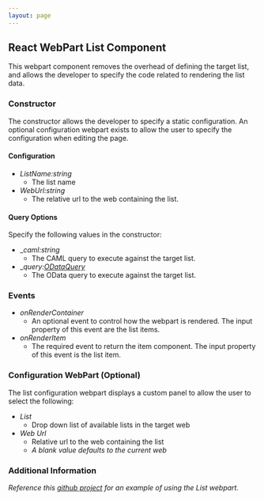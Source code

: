 ```yaml
---
layout: page
---
```


## React WebPart List Component

This webpart component removes the overhead of defining the target list, and allows the developer to specify the code related to rendering the list data.

### Constructor
The constructor allows the developer to specify a static configuration. An optional configuration webpart exists to allow the user to specify the configuration when editing the page.

#### Configuration
* _ListName:string_
    * The list name
* _WebUrl:string_
    * The relative url to the web containing the list.

#### Query Options
Specify the following values in the constructor:
* __caml:string_
    * The CAML query to execute against the target list.
* __query:[ODataQuery](/dev/odata)_
    * The OData query to execute against the target list.

### Events
* _onRenderContainer_
    * An optional event to control how the webpart is rendered. The input property of this event are the list items.
* _onRenderItem_
    * The required event to return the item component. The input property of this event is the list item.

### Configuration WebPart (Optional)
The list configuration webpart displays a custom panel to allow the user to select the following:
* _List_
    * Drop down list of available lists in the target web
* _Web Url_
    * Relative url to the web containing the list
    * _A blank value defaults to the current web_

### Additional Information
_Reference this [github project](https://github.com/gunjandatta/sprest-webparts/tree/master/src/list) for an example of using the List webpart._